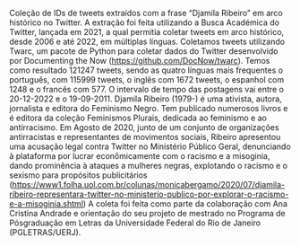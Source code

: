Coleção de IDs de tweets extraídos com a frase “Djamila Ribeiro” em arco histórico no Twitter. A extração foi feita utilizando a Busca Académica do Twitter, lançada em 2021, 
a qual permitia coletar tweets em arco histórico, desde 2006 e até 2022, em múltiplas línguas. 
Coletamos tweets utilizando Twarc, um pacote de Python para coletar dados do Twitter desenvolvido por Documenting the Now (https://github.com/DocNow/twarc). 
Temos como resultado 121247 tweets, sendo as quatro línguas mais frequentes o português, com 115999 tweets, o inglês com 1672 tweets, o espanhol com 1248 e o francês com 577. 
O intervalo de tempo das postagens vai entre o 20-12-2022 e o 19-09-2011. 
Djamila Ribeiro (1979-) é uma ativista, autora, jornalista e editora do Feminismo Negro. Tem publicado numerosos livros e é editora da coleção Feminismos Plurais, dedicada ao feminismo e ao antirracismo. Em Agosto de 2020, junto de um conjunto de organizações antirracistas e representantes de movimentos sociais, Ribeiro apresentou uma acusação legal contra Twitter no Ministério Público Geral, denunciando à plataforma por lucrar econômicamente com o racismo e a misoginia, dando prominência à ataques a mulheres negras, explotando o racismo e o sexismo para propósitos publicitários (https://www1.folha.uol.com.br/colunas/monicabergamo/2020/07/djamila-ribeiro-representara-twitter-no-ministerio-publico-por-explorar-o-racismo-e-a-misoginia.shtml)
A coleta foi feita como parte da colaboração com Ana Cristina Andrade e orientação do seu projeto de mestrado no Programa de Pósgraduação em Letras da Universidade Federal do Rio de Janeiro (PGLETRAS/UERJ). 

